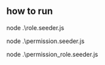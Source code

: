 ## how to run

node .\role.seeder.js

node .\permission.seeder.js

node .\permission_role.seeder.js
